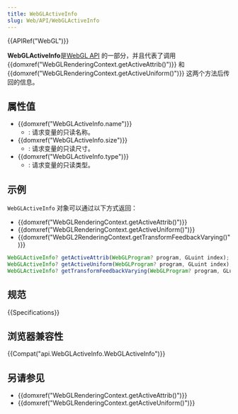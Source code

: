 ```yaml
---
title: WebGLActiveInfo
slug: Web/API/WebGLActiveInfo
---
```


{{APIRef("WebGL")}}

**WebGLActiveInfo**是[WebGL API](/zh-CN/docs/Web/API/WebGL_API) 的一部分，并且代表了调用 {{domxref("WebGLRenderingContext.getActiveAttrib()")}} 和{{domxref("WebGLRenderingContext.getActiveUniform()")}} 这两个方法后传回的信息。

## 属性值

- {{domxref("WebGLActiveInfo.name")}}
  - : 请求变量的只读名称。
- {{domxref("WebGLActiveInfo.size")}}
  - : 请求变量的只读尺寸。
- {{domxref("WebGLActiveInfo.type")}}
  - : 请求变量的只读类型。

## 示例

`WebGLActiveInfo` 对象可以通过以下方式返回：

- {{domxref("WebGLRenderingContext.getActiveAttrib()")}}
- {{domxref("WebGLRenderingContext.getActiveUniform()")}}
- {{domxref("WebGL2RenderingContext.getTransformFeedbackVarying()")}}

```js
WebGLActiveInfo? getActiveAttrib(WebGLProgram? program, GLuint index);
WebGLActiveInfo? getActiveUniform(WebGLProgram? program, GLuint index);
WebGLActiveInfo? getTransformFeedbackVarying(WebGLProgram? program, GLuint index)
```

## 规范

{{Specifications}}

## 浏览器兼容性

{{Compat("api.WebGLActiveInfo.WebGLActiveInfo")}}

## 另请参见

- {{domxref("WebGLRenderingContext.getActiveAttrib()")}}
- {{domxref("WebGLRenderingContext.getActiveUniform()")}}
